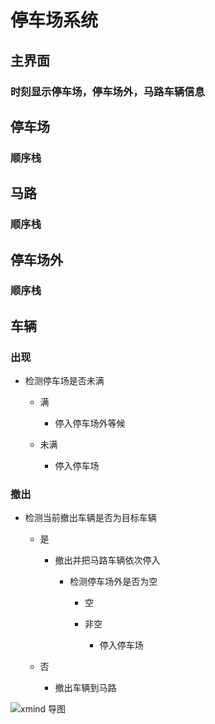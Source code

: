 # 停车场系统

## 主界面

### 时刻显示停车场，停车场外，马路车辆信息

## 停车场

### 顺序栈

## 马路

### 顺序栈

## 停车场外

### 顺序栈

## 车辆

### 出现

- 检测停车场是否未满

	- 满

		- 停入停车场外等候

	- 未满

		- 停入停车场

### 撤出

- 检测当前撤出车辆是否为目标车辆

	- 是

		- 撤出并把马路车辆依次停入

			- 检测停车场外是否为空

				- 空
				- 非空

					- 停入停车场

	- 否

		- 撤出车辆到马路

![xmind 导图](C:\Users\20696\Desktop\Data-Structure\Queue\PMS\停车场系统.png)